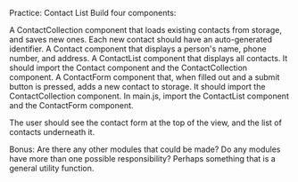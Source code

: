 Practice: Contact List
Build four components:

A ContactCollection component that loads existing contacts from storage, and saves new ones. Each new contact should have an auto-generated identifier.
A Contact component that displays a person's name, phone number, and address.
A ContactList component that displays all contacts. It should import the Contact component and the ContactCollection component.
A ContactForm component that, when filled out and a submit button is pressed, adds a new contact to storage. It should import the ContactCollection component.
In main.js, import the ContactList component and the ContactForm component.

The user should see the contact form at the top of the view, and the list of contacts underneath it.

Bonus: Are there any other modules that could be made? Do any modules have more than one possible responsibility? Perhaps something that is a general utility function.